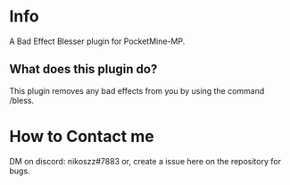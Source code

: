 # Info
A Bad Effect Blesser plugin for PocketMine-MP.

## What does this plugin do?

This plugin removes any bad effects from you by using the command /bless.

# How to Contact me

DM on discord: nikoszz#7883 or, create a issue here on the repository for bugs.
